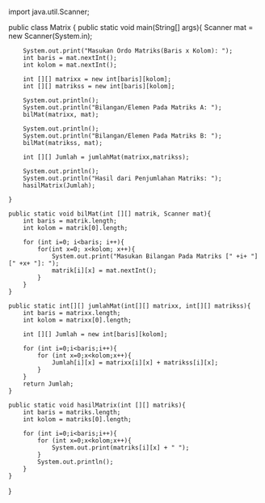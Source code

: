 import java.util.Scanner;

public class Matrix {
    public static void main(String[] args){
        Scanner mat = new Scanner(System.in);

        System.out.print("Masukan Ordo Matriks(Baris x Kolom): ");
        int baris = mat.nextInt();
        int kolom = mat.nextInt();

        int [][] matrixx = new int[baris][kolom];
        int [][] matrikss = new int[baris][kolom];

        System.out.println();
        System.out.println("Bilangan/Elemen Pada Matriks A: ");
        bilMat(matrixx, mat);

        System.out.println();
        System.out.println("Bilangan/Elemen Pada Matriks B: ");
        bilMat(matrikss, mat);

        int [][] Jumlah = jumlahMat(matrixx,matrikss);

        System.out.println();
        System.out.println("Hasil dari Penjumlahan Matriks: ");
        hasilMatrix(Jumlah);

    }

    public static void bilMat(int [][] matrik, Scanner mat){
        int baris = matrik.length;
        int kolom = matrik[0].length;

        for (int i=0; i<baris; i++){
            for(int x=0; x<kolom; x++){
                System.out.print("Masukan Bilangan Pada Matriks [" +i+ "][" +x+ "]: ");
                matrik[i][x] = mat.nextInt();
            }
        }
    }

    public static int[][] jumlahMat(int[][] matrixx, int[][] matrikss){
        int baris = matrixx.length;
        int kolom = matrixx[0].length;

        int [][] Jumlah = new int[baris][kolom];

        for (int i=0;i<baris;i++){
            for (int x=0;x<kolom;x++){
                Jumlah[i][x] = matrixx[i][x] + matrikss[i][x];
            }
        }
        return Jumlah;
    }

    public static void hasilMatrix(int [][] matriks){
        int baris = matriks.length;
        int kolom = matriks[0].length;

        for (int i=0;i<baris;i++){
            for (int x=0;x<kolom;x++){
                System.out.print(matriks[i][x] + " ");
            }
            System.out.println();
        }
    }
}

